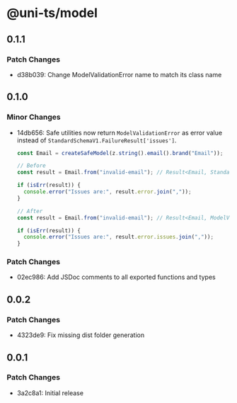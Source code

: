 # @uni-ts/model

## 0.1.1

### Patch Changes

- d38b039: Change ModelValidationError name to match its class name

## 0.1.0

### Minor Changes

- 14db656: Safe utilities now return `ModelValidationError` as error value instead of `StandardSchemaV1.FailureResult['issues']`.

  ```typescript
  const Email = createSafeModel(z.string().email().brand("Email"));

  // Before
  const result = Email.from("invalid-email"); // Result<Email, StandardSchemaV1.FailureResult['issues']>

  if (isErr(result)) {
    console.error("Issues are:", result.error.join(","));
  }

  // After
  const result = Email.from("invalid-email"); // Result<Email, ModelValidationError>

  if (isErr(result)) {
    console.error("Issues are:", result.error.issues.join(","));
  }
  ```

### Patch Changes

- 02ec986: Add JSDoc comments to all exported functions and types

## 0.0.2

### Patch Changes

- 4323de9: Fix missing dist folder generation

## 0.0.1

### Patch Changes

- 3a2c8a1: Initial release
